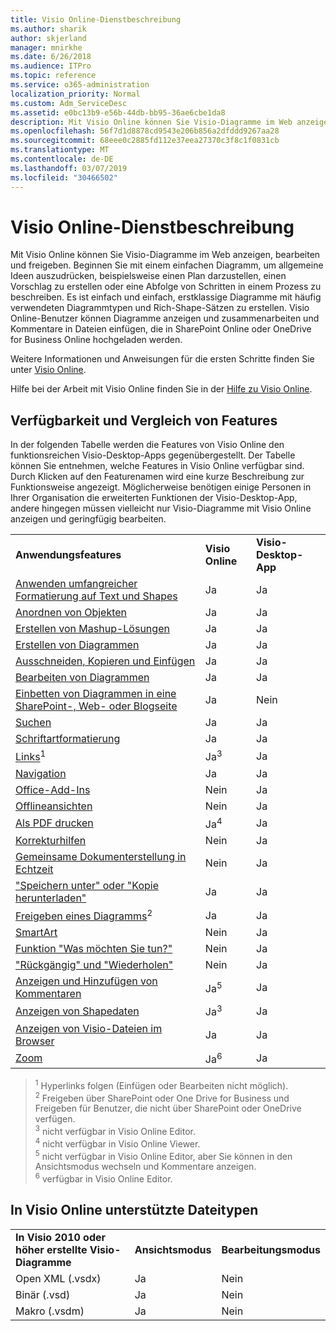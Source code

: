 ```yaml
---
title: Visio Online-Dienstbeschreibung
ms.author: sharik
author: skjerland
manager: mnirkhe
ms.date: 6/26/2018
ms.audience: ITPro
ms.topic: reference
ms.service: o365-administration
localization_priority: Normal
ms.custom: Adm_ServiceDesc
ms.assetid: e0bc13b9-e56b-44db-bb95-36ae6cbe1da8
description: Mit Visio Online können Sie Visio-Diagramme im Web anzeigen, bearbeiten und freigeben. Beginnen Sie mit einem einfachen Diagramm, um allgemeine Ideen auszudrücken, beispielsweise einen Plan darzustellen, einen Vorschlag zu erstellen oder eine Abfolge von Schritten in einem Prozess zu beschreiben. Es ist einfach und einfach, erstklassige Diagramme mit häufig verwendeten Diagrammtypen und Rich-Shape-Sätzen zu erstellen. Visio Online-Benutzer können Diagramme anzeigen und zusammenarbeiten und Kommentare in Dateien einfügen, die in SharePoint Online oder OneDrive for Business Online hochgeladen werden.
ms.openlocfilehash: 56f7d1d8878cd9543e206b856a2dfddd9267aa28
ms.sourcegitcommit: 68eee0c2885fd112e37eea27370c3f8c1f0831cb
ms.translationtype: MT
ms.contentlocale: de-DE
ms.lasthandoff: 03/07/2019
ms.locfileid: "30466502"
---
```

# <a name="visio-online-service-description"></a>Visio Online-Dienstbeschreibung

Mit Visio Online können Sie Visio-Diagramme im Web anzeigen, bearbeiten und freigeben. Beginnen Sie mit einem einfachen Diagramm, um allgemeine Ideen auszudrücken, beispielsweise einen Plan darzustellen, einen Vorschlag zu erstellen oder eine Abfolge von Schritten in einem Prozess zu beschreiben. Es ist einfach und einfach, erstklassige Diagramme mit häufig verwendeten Diagrammtypen und Rich-Shape-Sätzen zu erstellen. Visio Online-Benutzer können Diagramme anzeigen und zusammenarbeiten und Kommentare in Dateien einfügen, die in SharePoint Online oder OneDrive for Business Online hochgeladen werden.
  
Weitere Informationen und Anweisungen für die ersten Schritte finden Sie unter [Visio Online](https://products.office.com/en-US/visio/visio-online).
  
Hilfe bei der Arbeit mit Visio Online finden Sie in der [Hilfe zu Visio Online](https://go.microsoft.com/fwlink/?linkid=855982).
  
## <a name="feature-availability-and-comparison"></a>Verfügbarkeit und Vergleich von Features

In der folgenden Tabelle werden die Features von Visio Online den funktionsreichen Visio-Desktop-Apps gegenübergestellt. Der Tabelle können Sie entnehmen, welche Features in Visio Online verfügbar sind. Durch Klicken auf den Featurenamen wird eine kurze Beschreibung zur Funktionsweise angezeigt. Möglicherweise benötigen einige Personen in Ihrer Organisation die erweiterten Funktionen der Visio-Desktop-App, andere hingegen müssen vielleicht nur Visio-Diagramme mit Visio Online anzeigen und geringfügig bearbeiten. 
  
||||
|:-----|:-----|:-----|
|**Anwendungsfeatures** <br/> |**Visio Online** <br/> |**Visio-Desktop-App** <br/> |
|[Anwenden umfangreicher Formatierung auf Text und Shapes](visio-online.md#BM_1) <br/> |Ja  <br/> |Ja  <br/> |
|[Anordnen von Objekten](visio-online.md#BM_2) <br/> |Ja  <br/> |Ja  <br/> |
|[Erstellen von Mashup-Lösungen](visio-online.md#BM_3) <br/> |Ja  <br/> |Ja  <br/> |
|[Erstellen von Diagrammen](visio-online.md#BM_4) <br/> |Ja  <br/> |Ja  <br/> |
|[Ausschneiden, Kopieren und Einfügen](visio-online.md#BM_5) <br/> |Ja  <br/> |Ja  <br/> |
|[Bearbeiten von Diagrammen](visio-online.md#BM_6) <br/> |Ja  <br/> |Ja  <br/> |
|[Einbetten von Diagrammen in eine SharePoint-, Web- oder Blogseite](visio-online.md#BM_7) <br/> |Ja  <br/> |Nein  <br/> |
|[Suchen](visio-online.md#BM_8) <br/> |Ja  <br/> |Ja  <br/> |
|[Schriftartformatierung](visio-online.md#BM_9) <br/> |Ja  <br/> |Ja  <br/> |
|[Links](visio-online.md#BM_10)<sup>1</sup> <br/> |Ja<sup>3</sup> <br/> |Ja  <br/> |
|[Navigation](visio-online.md#BM_11) <br/> |Ja  <br/> |Ja  <br/> |
|[Office-Add-Ins](visio-online.md#BM_12) <br/> |Nein  <br/> |Ja  <br/> |
|[Offlineansichten](visio-online.md#BM_13) <br/> |Nein  <br/> |Ja  <br/> |
|[Als PDF drucken](visio-online.md#BM_14) <br/> |Ja<sup>4</sup> <br/> |Ja  <br/> |
|[Korrekturhilfen](visio-online.md#BM_15) <br/> |Nein  <br/> |Ja  <br/> |
|[Gemeinsame Dokumenterstellung in Echtzeit](visio-online.md#BM_16) <br/> |Nein  <br/> |Ja  <br/> |
|["Speichern unter" oder "Kopie herunterladen"](visio-online.md#BM_17) <br/> |Ja  <br/> |Ja  <br/> |
|[Freigeben eines Diagramms](visio-online.md#BM_18)<sup>2</sup> <br/> |Ja  <br/> |Ja  <br/> |
|[SmartArt](visio-online.md#BM_19) <br/> |Nein  <br/> |Ja  <br/> |
|[Funktion "Was möchten Sie tun?"](visio-online.md#BM_20) <br/> |Nein  <br/> |Ja  <br/> |
|["Rückgängig" und "Wiederholen"](visio-online.md#BM_21) <br/> |Nein  <br/> |Ja  <br/> |
|[Anzeigen und Hinzufügen von Kommentaren](visio-online.md#BM_22) <br/> |Ja<sup>5</sup> <br/> |Ja  <br/> |
|[Anzeigen von Shapedaten](visio-online.md#BM_23) <br/> |Ja<sup>3</sup> <br/> |Ja  <br/> |
|[Anzeigen von Visio-Dateien im Browser](visio-online.md#BM_24) <br/> |Ja  <br/> |Ja  <br/> |
|[Zoom](visio-online.md#BM_25) <br/> |Ja<sup>6</sup> <br/> |Ja  <br/> |
   
> <sup>1</sup> Hyperlinks folgen (Einfügen oder Bearbeiten nicht möglich). 
<br/><sup>2</sup> Freigeben über SharePoint oder One Drive for Business und Freigeben für Benutzer, die nicht über SharePoint oder OneDrive verfügen. 
<br/> <sup>3</sup> nicht verfügbar in Visio Online Editor.
<br/><sup>4</sup> nicht verfügbar in Visio Online Viewer. 
<br/><sup>5</sup> nicht verfügbar in Visio Online Editor, aber Sie können in den Ansichtsmodus wechseln und Kommentare anzeigen. 
<br/><sup>6</sup> verfügbar in Visio Online Editor. 
  
## <a name="supported-file-types-in-visio-online"></a>In Visio Online unterstützte Dateitypen

||||
|:-----|:-----|:-----|
|**In Visio 2010 oder höher erstellte Visio-Diagramme** <br/> |**Ansichtsmodus** <br/> |**Bearbeitungsmodus** <br/> |
|Open XML (.vsdx)  <br/> |Ja  <br/> |Nein  <br/> |
|Binär (.vsd)  <br/> |Ja  <br/> |Nein  <br/> |
|Makro (.vsdm)  <br/> |Ja  <br/> |Nein  <br/> |
   

